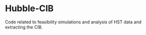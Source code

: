 # Hubble-CIB
Code related to feasibility simulations and analysis of HST data and extracting the CIB.
